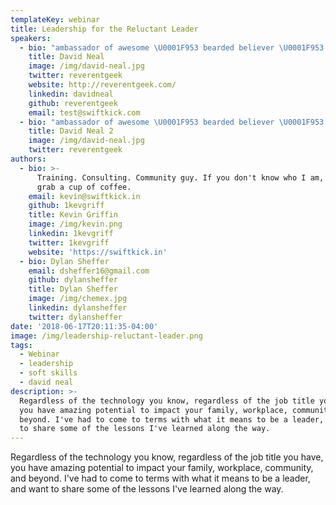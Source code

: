```yaml
---
templateKey: webinar
title: Leadership for the Reluctant Leader
speakers:
  - bio: "ambassador of awesome \U0001F953 bearded believer \U0001F953 aspiring artist \U0001F953 salty speaker \U0001F953 dorky developer \U0001F953 @joyent javascripter \U0001F953 mediocre musician \U0001F953 @microsoft mvp"
    title: David Neal
    image: /img/david-neal.jpg
    twitter: reverentgeek
    website: http://reverentgeek.com/
    linkedin: davidneal
    github: reverentgeek
    email: test@swiftkick.com
  - bio: "ambassador of awesome \U0001F953 bearded believer \U0001F953 aspiring artist \U0001F953 salty speaker \U0001F953 dorky developer \U0001F953 @joyent javascripter \U0001F953 mediocre musician \U0001F953 @microsoft mvp"
    title: David Neal 2
    image: /img/david-neal.jpg
    twitter: reverentgeek
authors:
  - bio: >-
      Training. Consulting. Community guy. If you don't know who I am, let's
      grab a cup of coffee.
    email: kevin@swiftkick.in
    github: 1kevgriff
    title: Kevin Griffin
    image: /img/kevin.png
    linkedin: 1kevgriff
    twitter: 1kevgriff
    website: 'https://swiftkick.in'
  - bio: Dylan Sheffer
    email: dsheffer16@gmail.com
    github: dylansheffer
    title: Dylan Sheffer
    image: /img/chemex.jpg
    linkedin: dylansheffer
    twitter: dylansheffer
date: '2018-06-17T20:11:35-04:00'
image: /img/leadership-reluctant-leader.png
tags:
  - Webinar
  - leadership
  - soft skills
  - david neal
description: >-
  Regardless of the technology you know, regardless of the job title you have,
  you have amazing potential to impact your family, workplace, community, and
  beyond. I've had to come to terms with what it means to be a leader, and want
  to share some of the lessons I've learned along the way.
---
```

Regardless of the technology you know, regardless of the job title you have, you have amazing potential to impact your family, workplace, community, and beyond. I've had to come to terms with what it means to be a leader, and want to share some of the lessons I've learned along the way.
